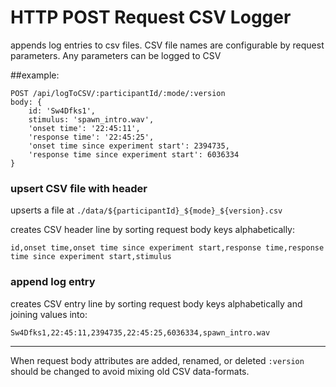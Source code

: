 # HTTP POST Request CSV Logger

appends log entries to csv files. CSV file names are configurable by request parameters. Any parameters can be logged to CSV

 
##example:
```
POST /api/logToCSV/:participantId/:mode/:version
body: {
    id: 'Sw4Dfks1',
    stimulus: 'spawn_intro.wav',
    'onset time': '22:45:11',
    'response time': '22:45:25',
    'onset time since experiment start': 2394735,
    'response time since experiment start': 6036334
}
```

### upsert CSV file with header
upserts a file at `./data/${participantId}_${mode}_${version}.csv`

creates CSV header line by sorting request body keys alphabetically:
```
id,onset time,onset time since experiment start,response time,response time since experiment start,stimulus
```

### append log entry
creates CSV entry line by sorting request body keys alphabetically and joining values into:

```
Sw4Dfks1,22:45:11,2394735,22:45:25,6036334,spawn_intro.wav
```

--------------

When request body attributes are added, renamed, or deleted `:version` should be changed to avoid mixing old CSV data-formats. 
